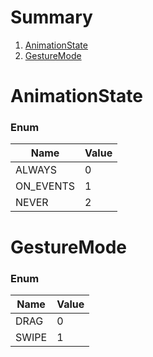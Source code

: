 # Summary 

1. [AnimationState](#animationstate)
2. [GestureMode](#gesturemode)

# AnimationState

### Enum

| Name | Value |
| ---- | ----- |
| ALWAYS | 0 |
| ON_EVENTS | 1 | 
| NEVER | 2 |

# GestureMode

### Enum

| Name | Value |
| ---- | ----- |
| DRAG | 0 |
| SWIPE | 1 |
 
